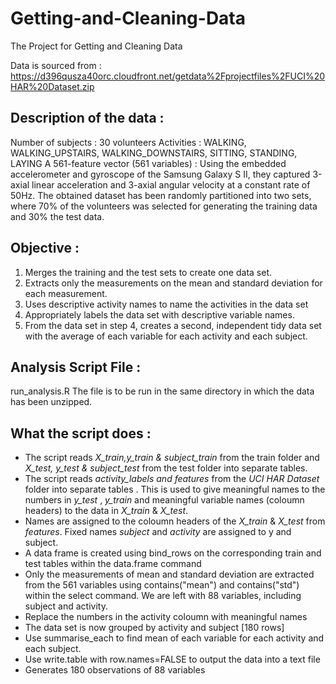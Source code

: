 # Getting-and-Cleaning-Data
The Project for Getting and Cleaning Data

Data is sourced from : https://d396qusza40orc.cloudfront.net/getdata%2Fprojectfiles%2FUCI%20HAR%20Dataset.zip
## Description of the data : 
Number of subjects : 30 volunteers
Activities : WALKING, WALKING_UPSTAIRS, WALKING_DOWNSTAIRS, SITTING, STANDING, LAYING
A 561-feature vector (561 variables) : Using the embedded accelerometer and gyroscope of the Samsung Galaxy S II, they captured 3-axial linear acceleration and 3-axial angular velocity at a constant rate of 50Hz. 
The obtained dataset has been randomly partitioned into two sets, where 70% of the volunteers was selected for generating the training data and 30% the test data. 
## Objective :
1. Merges the training and the test sets to create one data set.
2. Extracts only the measurements on the mean and standard deviation for each measurement. 
3. Uses descriptive activity names to name the activities in the data set
4. Appropriately labels the data set with descriptive variable names. 
5. From the data set in step 4, creates a second, independent tidy data set with the average of each variable for each activity and each subject.

## Analysis Script File :
run_analysis.R
The file is to be run in the same directory in which the data has been unzipped.

## What the script does :
- The script reads *X_train,y_train & subject_train* from the train folder and *X_test, y_test & subject_test* from the test folder into separate tables. 
- The script reads *activity_labels and features* from the *UCI HAR Dataset* folder into separate tables . This is used to give meaningful names to the numbers in *y_test* , *y_train* and meaningful variable names (coloumn headers) to the data in *X_train* & *X_test*.
- Names are assigned to the coloumn headers of the *X_train* & *X_test* from *features*. Fixed names *subject* and *activity* are assigned to y and subject.
- A data frame is created using bind_rows on the corresponding train and test tables within the data.frame command
- Only the measurements of mean and standard deviation are extracted from the 561 variables using contains("mean") and contains("std") within the select command. We are left with 88 variables, including subject and activity.
- Replace the numbers in the activity coloumn with meaningful names
- The data set is now grouped by activity and subject [180 rows]
- Use summarise_each to find mean of each variable for each activity and each subject.
- Use write.table with row.names=FALSE to output the data into a text file
- Generates 180 observations of 88 variables
